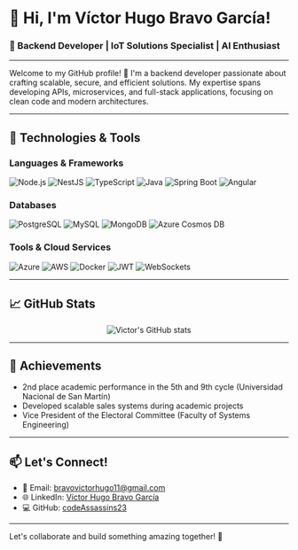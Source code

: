 # 👋 Hi, I'm Víctor Hugo Bravo García!
### 🌟 Backend Developer | IoT Solutions Specialist | AI Enthusiast

---

Welcome to my GitHub profile! 🚀 I'm a backend developer passionate about crafting scalable, secure, and efficient solutions. My expertise spans developing APIs, microservices, and full-stack applications, focusing on clean code and modern architectures.

---

## 🔧 Technologies & Tools

### Languages & Frameworks
![Node.js](https://img.shields.io/badge/Node.js-339933?style=for-the-badge&logo=node.js&logoColor=white)
![NestJS](https://img.shields.io/badge/NestJS-E0234E?style=for-the-badge&logo=nestjs&logoColor=white)
![TypeScript](https://img.shields.io/badge/TypeScript-007ACC?style=for-the-badge&logo=typescript&logoColor=white)
![Java](https://img.shields.io/badge/Java-007396?style=for-the-badge&logo=java&logoColor=white)
![Spring Boot](https://img.shields.io/badge/Spring_Boot-6DB33F?style=for-the-badge&logo=spring-boot&logoColor=white)
![Angular](https://img.shields.io/badge/Angular-DD0031?style=for-the-badge&logo=angular&logoColor=white)

### Databases
![PostgreSQL](https://img.shields.io/badge/PostgreSQL-336791?style=for-the-badge&logo=postgresql&logoColor=white)
![MySQL](https://img.shields.io/badge/MySQL-4479A1?style=for-the-badge&logo=mysql&logoColor=white)
![MongoDB](https://img.shields.io/badge/MongoDB-47A248?style=for-the-badge&logo=mongodb&logoColor=white)
![Azure Cosmos DB](https://img.shields.io/badge/Azure%20Cosmos%20DB-0078D4?style=for-the-badge&logo=microsoft-azure&logoColor=white)

### Tools & Cloud Services
![Azure](https://img.shields.io/badge/Azure-0078D4?style=for-the-badge&logo=microsoft-azure&logoColor=white)
![AWS](https://img.shields.io/badge/AWS-232F3E?style=for-the-badge&logo=amazon-aws&logoColor=white)
![Docker](https://img.shields.io/badge/Docker-2496ED?style=for-the-badge&logo=docker&logoColor=white)
![JWT](https://img.shields.io/badge/JWT-000000?style=for-the-badge&logo=json-web-tokens&logoColor=white)
![WebSockets](https://img.shields.io/badge/WebSockets-4A90E2?style=for-the-badge&logo=websocket&logoColor=white)

---

## 📈 GitHub Stats
<p align="center">
  <img src="https://github-readme-stats.vercel.app/api?username=codeAssassins23&show_icons=true&theme=tokyonight" alt="Victor's GitHub stats" />
</p>

---

## 🏅 Achievements
- 2nd place academic performance in the 5th and 9th cycle (Universidad Nacional de San Martín)
- Developed scalable sales systems during academic projects
- Vice President of the Electoral Committee (Faculty of Systems Engineering)

---

## 📫 Let's Connect!
- 📧 Email: [bravovictorhugo11@gmail.com](mailto:bravovictorhugo11@gmail.com)
- 🌐 LinkedIn: [Víctor Hugo Bravo García](https://linkedin.com/in/victor-hugo-bravo-garcia)
- 💻 GitHub: [codeAssassins23](https://github.com/codeAssassins23)

---

Let's collaborate and build something amazing together! 🌟
